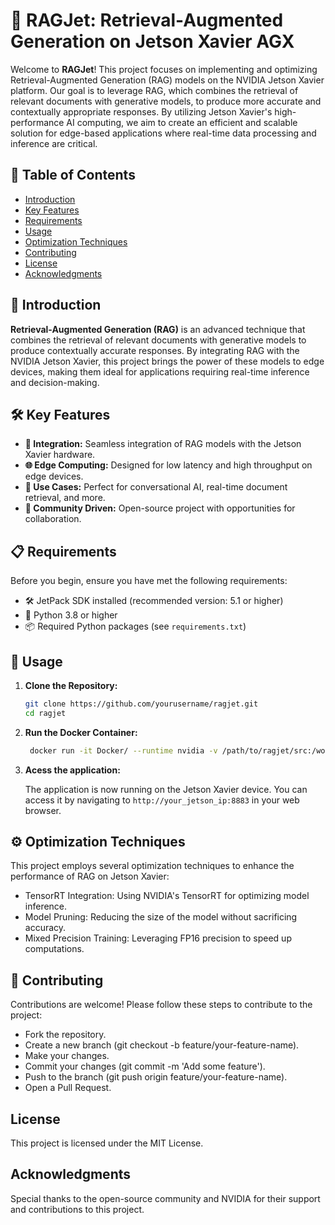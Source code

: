 # 🚀 RAGJet: Retrieval-Augmented Generation on Jetson Xavier AGX

Welcome to **RAGJet**! This project focuses on implementing and optimizing Retrieval-Augmented Generation (RAG) models on the NVIDIA Jetson Xavier platform. Our goal is to leverage RAG, which combines the retrieval of relevant documents with generative models, to produce more accurate and contextually appropriate responses. By utilizing Jetson Xavier's high-performance AI computing, we aim to create an efficient and scalable solution for edge-based applications where real-time data processing and inference are critical.

## 📑 Table of Contents

- [Introduction](#introduction)
- [Key Features](#key-features)
- [Requirements](#requirements)
- [Usage](#usage)
- [Optimization Techniques](#optimization-techniques)
- [Contributing](#contributing)
- [License](#license)
- [Acknowledgments](#acknowledgments)

## 🌟 Introduction

**Retrieval-Augmented Generation (RAG)** is an advanced technique that combines the retrieval of relevant documents with generative models to produce contextually accurate responses. By integrating RAG with the NVIDIA Jetson Xavier, this project brings the power of these models to edge devices, making them ideal for applications requiring real-time inference and decision-making.

## 🛠️ Key Features

- **🔌 Integration:** Seamless integration of RAG models with the Jetson Xavier hardware.
- **🌐 Edge Computing:** Designed for low latency and high throughput on edge devices.
- **💬 Use Cases:** Perfect for conversational AI, real-time document retrieval, and more.
- **🤝 Community Driven:** Open-source project with opportunities for collaboration.

## 📋 Requirements

Before you begin, ensure you have met the following requirements:

- 🛠️ JetPack SDK installed (recommended version: 5.1 or higher)
- 🐍 Python 3.8 or higher
- 📦 Required Python packages (see `requirements.txt`)

## 🚀 Usage

1. **Clone the Repository:**

   ```bash
   git clone https://github.com/yourusername/ragjet.git
   cd ragjet
    ```

2. **Run the Docker Container:**

   ```bash
    docker run -it Docker/ --runtime nvidia -v /path/to/ragjet/src:/workspace
    ```
3. **Acess the application:**

   The application is now running on the Jetson Xavier device. You can access it by navigating to `http://your_jetson_ip:8883` in your web browser.

## ⚙️ Optimization Techniques
This project employs several optimization techniques to enhance the performance of RAG on Jetson Xavier:

* TensorRT Integration: Using NVIDIA's TensorRT for optimizing model inference.
* Model Pruning: Reducing the size of the model without sacrificing accuracy.
* Mixed Precision Training: Leveraging FP16 precision to speed up computations.

## 🤝 Contributing

Contributions are welcome! Please follow these steps to contribute to the project:

* Fork the repository.
* Create a new branch (git checkout -b feature/your-feature-name).
* Make your changes.
* Commit your changes (git commit -m 'Add some feature').
* Push to the branch (git push origin feature/your-feature-name).
* Open a Pull Request.

## License

This project is licensed under the MIT License.

## Acknowledgments
Special thanks to the open-source community and NVIDIA for their support and contributions to this project.